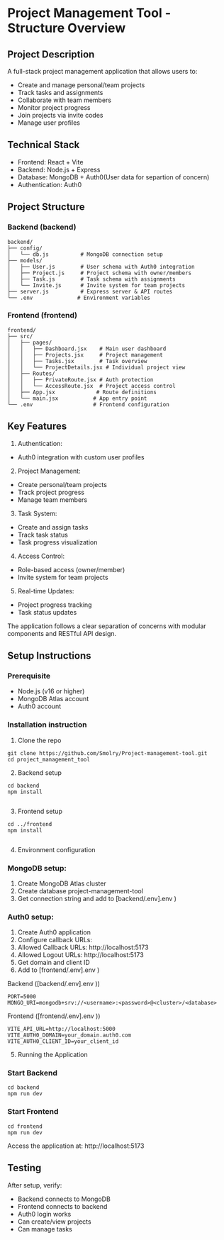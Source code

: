 # Project Management Tool - Structure Overview

## Project Description
A full-stack project management application that allows users to:

* Create and manage personal/team projects
* Track tasks and assignments
* Collaborate with team members
* Monitor project progress
* Join projects via invite codes
* Manage user profiles

## Technical Stack

* Frontend: React + Vite
* Backend: Node.js + Express
* Database: MongoDB + Auth0(User data for separtion of concern)
* Authentication: Auth0

## Project Structure
### Backend (backend)
```
backend/
├── config/
│   └── db.js          # MongoDB connection setup
├── models/
│   ├── User.js        # User schema with Auth0 integration
│   ├── Project.js     # Project schema with owner/members
│   ├── Task.js        # Task schema with assignments
│   └── Invite.js      # Invite system for team projects
├── server.js          # Express server & API routes
└── .env              # Environment variables
```

### Frontend (frontend)
```
frontend/
├── src/
│   ├── pages/
│   │   ├── Dashboard.jsx    # Main user dashboard
│   │   ├── Projects.jsx     # Project management
│   │   ├── Tasks.jsx        # Task overview
│   │   └── ProjectDetails.jsx # Individual project view
│   ├── Routes/
│   │   ├── PrivateRoute.jsx # Auth protection
│   │   └── AccessRoute.jsx  # Project access control
│   ├── App.jsx             # Route definitions
│   └── main.jsx           # App entry point
└── .env                   # Frontend configuration
```
## Key Features
1. Authentication:
 * Auth0 integration with custom user profiles
2. Project Management:
 * Create personal/team projects
 * Track project progress
 * Manage team members
3. Task System:
 * Create and assign tasks
 * Track task status
 * Task progress visualization
4. Access Control:
 * Role-based access (owner/member)
 * Invite system for team projects
5. Real-time Updates:
 * Project progress tracking
 * Task status updates

The application follows a clear separation of concerns with modular components and RESTful API design.

## Setup Instructions
### Prerequisite
* Node.js (v16 or higher)
* MongoDB Atlas account
* Auth0 account

### Installation instruction
1. Clone the repo
```
git clone https://github.com/Smolry/Project-management-tool.git
cd project_management_tool
``` 
2. Backend setup
```
cd backend
npm install


```
3. Frontend setup
```
cd ../frontend
npm install


```
4. Environment configuration
### MongoDB setup:
1. Create MongoDB Atlas cluster
2. Create database project-management-tool
3. Get connection string and add to [backend/.env].env )

### Auth0 setup:
1. Create Auth0 application
2. Configure callback URLs:
3. Allowed Callback URLs: http://localhost:5173
4. Allowed Logout URLs: http://localhost:5173
5. Get domain and client ID
6. Add to [frontend/.env].env )

Backend ([backend/.env].env ))
```
PORT=5000
MONGO_URI=mongodb+srv://<username>:<password>@<cluster>/<database>
```
Frontend ([frontend/.env].env ))
```
VITE_API_URL=http://localhost:5000
VITE_AUTH0_DOMAIN=your_domain.auth0.com
VITE_AUTH0_CLIENT_ID=your_client_id
```

5. Running the Application
### Start Backend
```
cd backend
npm run dev
```
### Start Frontend
```
cd frontend
npm run dev
```
Access the application at: http://localhost:5173

## Testing
After setup, verify:

* Backend connects to MongoDB
* Frontend connects to backend
* Auth0 login works
* Can create/view projects
* Can manage tasks
